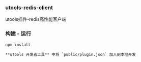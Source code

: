 ### utools-redis-client
utools插件-redis高性能客户端

### 构建 - 运行
```
npm install

**uTools 开发者工具** 中将 `public/plugin.json` 加入到本地开发
